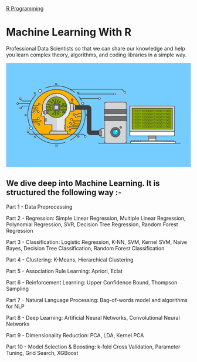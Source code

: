 [R Programming](https://img.shields.io/badge/R%20programming-3.6.3-blue)

# Machine Learning With R

Professional Data Scientists so that we can share our knowledge and help you learn complex theory, algorithms,
and coding libraries in a simple way.

![Project Preview](https://github.com/mopidevimu/Machine_Learning_With_Python/blob/master/git_images/machine_learning_746x419.jpg)

## We dive deep into Machine Learning. It is structured the following way :-

Part 1 - Data Preprocessing

Part 2 - Regression: Simple Linear Regression, Multiple Linear Regression, Polynomial Regression, SVR, Decision Tree Regression, Random Forest Regression

Part 3 - Classification: Logistic Regression, K-NN, SVM, Kernel SVM, Naive Bayes, Decision Tree Classification, Random Forest Classification

Part 4 - Clustering: K-Means, Hierarchical Clustering

Part 5 - Association Rule Learning: Apriori, Eclat

Part 6 - Reinforcement Learning: Upper Confidence Bound, Thompson Sampling

Part 7 - Natural Language Processing: Bag-of-words model and algorithms for NLP

Part 8 - Deep Learning: Artificial Neural Networks, Convolutional Neural Networks

Part 9 - Dimensionality Reduction: PCA, LDA, Kernel PCA

Part 10 - Model Selection & Boosting: k-fold Cross Validation, Parameter Tuning, Grid Search, XGBoost
